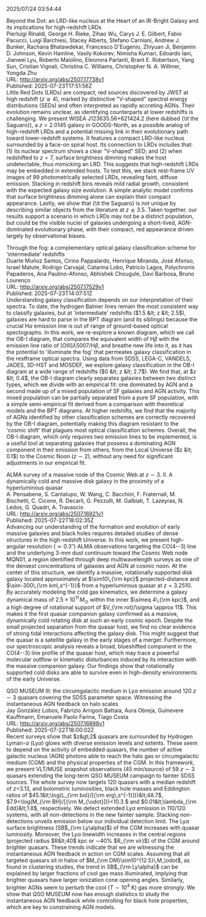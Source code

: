 2025/07/24 03:54:44  

Beyond the Dot: an LRD-like nucleus at the Heart of an IR-Bright Galaxy
  and its implications for high-redshift LRDs  
Pierluigi Rinaldi, George H. Rieke, Zihao Wu, Carys J. E. Gilbert, Fabio Pacucci, Luigi Barchiesi, Stacey Alberts, Stefano Carniani, Andrew J. Bunker, Rachana Bhatawdekar, Francesco D'Eugenio, Zhiyuan Ji, Benjamin D. Johnson, Kevin Hainline, Vasily Kokorev, Nimisha Kumari, Edoardo Iani, Jianwei Lyu, Roberto Maiolino, Eleonora Parlanti, Brant E. Robertson, Yang Sun, Cristian Vignali, Christina C. Williams, Christopher N. A. Willmer, Yongda Zhu  
URL: http://arxiv.org/abs/2507.17738v1  
Published: 2025-07-23T17:51:56Z  
  Little Red Dots (LRDs) are compact, red sources discovered by JWST at high redshift ($z \gtrsim 4$), marked by distinctive "V-shaped" spectral energy distributions (SEDs) and often interpreted as rapidly accreting AGNs. Their evolution remains unclear, as identifying counterparts at lower redshifts is challenging. We present WISEA J123635.56+621424.2 (here dubbed {\it the Saguaro}), a $z=2.0145$ galaxy in GOODS-North, as a possible analog of high-redshift LRDs and a potential missing link in their evolutionary path toward lower-redshift systems. It features a compact LRD-like nucleus surrounded by a face-on spiral host. Its connection to LRDs includes that: (1) its nuclear spectrum shows a clear "V-shaped" SED; and (2) when redshifted to $z=7$, surface brightness dimming makes the host undetectable, thus mimicking an LRD. This suggests that high-redshift LRDs may be embedded in extended hosts. To test this, we stack rest-frame UV images of 99 photometrically selected LRDs, revealing faint, diffuse emission. Stacking in redshift bins reveals mild radial growth, consistent with the expected galaxy size evolution. A simple analytic model confirms that surface brightness dimming alone can explain their compact appearance. Lastly, we show that {\it the Saguaro} is not unique by describing similar objects from the literature at $z\lesssim3.5$. Taken together, our results support a scenario in which LRDs may not be a distinct population, but could be the visible nuclei of galaxies undergoing a short-lived, AGN-dominated evolutionary phase, with their compact, red appearance driven largely by observational biases.   

Through the fog: a complementary optical galaxy classification scheme
  for 'intermediate' redshifts  
Duarte Muñoz Santos, Cirino Pappalardo, Henrique Miranda, José Afonso, Israel Matute, Rodrigo Carvajal, Catarina Lobo, Patricio Lagos, Polychronis Papaderos, Ana Paulino-Afonso, Abhishek Chougule, Davi Barbosa, Bruno Lourenço  
URL: http://arxiv.org/abs/2507.17529v1  
Published: 2025-07-23T14:07:51Z  
  Understanding galaxy classification depends on our interpretation of their spectra. To date, the hydrogen Balmer lines remain the most consistent way to classify galaxies, but at 'intermediate' redshifts ($1.5 &lt; z &lt; 2.5$), galaxies are hard to parse in the BPT diagram (and its siblings) because the crucial H$\alpha$ emission line is out of range of ground-based optical spectographs. In this work, we re-explore a known diagram, which we call the OB-I diagram, that compares the equivalent width of H$\beta$ with the emission line ratio of [OIII]$\lambda$5007/H$\beta$, and breathe new life into it, as it has the potential to 'illuminate the fog' that permeates galaxy classification in the restframe optical spectra. Using data from SDSS, LEGA-C, VANDELS, JADES, 3D-HST and MOSDEF, we explore galaxy classification in the OB-I diagram at a wide range of redshifts ($0 &lt; z &lt; 2.7$). We find that, at $z &lt; 0.4$, the OB-I diagram clearly separates galaxies between two distinct types, which we divide with an empirical fit: one dominated by AGN and a second made up of a mixed population of SF galaxies and AGN activity. This mixed population can be partially separated from a pure SF population, with a simple semi-empirical fit derived from a comparison with theoretical models and the BPT diagrams. At higher redshifts, we find that the majority of AGNs identified by other classification schemes are correctly recovered by the OB-I diagram, potentially making this diagram resistant to the 'cosmic shift' that plagues most optical classification schemes. Overall, the OB-I diagram, which only requires two emission lines to be implemented, is a useful tool at separating galaxies that possess a dominating AGN component in their emission from others, from the Local Universe ($z &lt; 0.1$) to the Cosmic Noon ($z \sim 2$), without any need for significant adjustments in our empirical fit.   

ALMA survey of a massive node of the Cosmic Web at $z\sim 3$. II. A
  dynamically cold and massive disk galaxy in the proximity of a hyperluminous
  quasar  
A. Pensabene, S. Cantalupo, W. Wang, C. Bacchini, F. Fraternali, M. Bischetti, C. Cicone, R. Decarli, G. Pezzulli, M. Galbiati, T. Lazeyras, N. Ledos, G. Quadri, A. Travascio  
URL: http://arxiv.org/abs/2507.16921v1  
Published: 2025-07-22T18:02:35Z  
  Advancing our understanding of the formation and evolution of early massive galaxies and black holes requires detailed studies of dense structures in the high-redshift Universe. In this work, we present high-angular resolution ($\simeq0.3''$) ALMA observations targeting the CO(4--3) line and the underlying 3-mm dust continuum toward the Cosmic Web node MQN01, a region identified through deep multiwavelength surveys as one of the densest concentrations of galaxies and AGN at cosmic noon. At the center of this structure, we identify a massive, rotationally supported disk galaxy located approximately at $\sim10\,{\rm kpc}$ projected-distance and $\sim-300\,{\rm km\,s^{-1}}$ from a hyperluminous quasar at $z=3.2510$. By accurately modeling the cold gas kinematics, we determine a galaxy dynamical mass of $2.5\times10^{11}\,{M_{\odot}}$ within the inner $\simeq 4\,{\rm kpc}$, and a high degree of rotational support of $V_{\rm rot}/\sigma \approx 11$. This makes it the first quasar companion galaxy confirmed as a massive, dynamically cold rotating disk at such an early cosmic epoch. Despite the small projected separation from the quasar host, we find no clear evidence of strong tidal interactions affecting the galaxy disk. This might suggest that the quasar is a satellite galaxy in the early stages of a merger. Furthermore, our spectroscopic analysis reveals a broad, blueshifted component in the CO(4--3) line profile of the quasar host, which may trace a powerful molecular outflow or kinematic disturbances induced by its interaction with the massive companion galaxy. Our findings show that rotationally supported cold disks are able to survive even in high-density environments of the early Universe.   

QSO MUSEUM III: the circumgalactic medium in Ly$α$ emission around
  120 $z\sim3$ quasars covering the SDSS parameter space. Witnessing the
  instantaneous AGN feedback on halo scales  
Jay González Lobos, Fabrizio Arrigoni Battaia, Aura Obreja, Guinevere Kauffmann, Emanuele Paolo Farina, Tiago Costa  
URL: http://arxiv.org/abs/2507.16898v1  
Published: 2025-07-22T18:00:02Z  
  Recent surveys show that $z&gt;2$ quasars are surrounded by Hydrogen Lyman-$\alpha$ (Ly$\alpha$) glows with diverse emission levels and extents. These seem to depend on the activity of embedded quasars, the number of active galactic nucleus (AGN) photons able to reach the halo gas or circumgalactic medium (CGM) and the physical properties of the CGM. In this framework, we present VLT/MUSE snapshot observations (45 min/source) of 59 $z\sim3$ quasars extending the long-term QSO MUSEUM campaign to fainter SDSS sources. The whole survey now targets 120 quasars with a median redshift of $z$=3.13, and bolometric luminosities, black hole masses and Eddington ratios of $45.1&lt;\log(L_{\rm bol}/[{\rm erg\,s^{-1}]})&lt;48.7$, $7.9&lt;\log(M_{\rm BH}/[{\rm M_{\odot}]})&lt;10.3 $ and $0.01&lt;\lambda_{\rm Edd}&lt;1.8$, respectively. We detect extended Ly$\alpha$ emission in 110/120 systems, with all non-detections in the new fainter sample. Stacking non-detections unveils emission below our individual detection limit. The Ly$\alpha$ surface brightness (SB$_{\rm Ly\alpha}$) of the CGM increases with quasar luminosity. Moreover, the Ly$\alpha$ linewidth increases in the central regions (projected radius $R&lt;40$ kpc or $\sim$40% $R_{\rm vir}$) of the CGM around brighter quasars. These trends indicate that we are witnessing the instantaneous AGN feedback in action on CGM scales. Assuming that all targeted quasars sit in halos of $M_{\rm DM}\sim10^{12.5}\,M_\odot$, as found in clustering studies, the trend in SB$_{\rm Ly\alpha}$ can be explained by larger fractions of cool gas mass illuminated, implying that brighter quasars have larger ionization cone opening angles. Similarly, brighter AGNs seem to perturb the cool ($T\sim10^4$ K) gas more strongly. We show that QSO MUSEUM now has enough statistics to study the instantaneous AGN feedback while controlling for black hole properties, which are key to constraining AGN models.   

